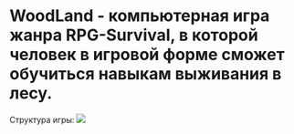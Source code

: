 # WoodLand - компьютерная игра жанра RPG-Survival, в которой человек в игровой форме сможет обучиться навыкам выживания в лесу.

Структура игры:
![](https://i.ibb.co/n38zwcG/readme.jpg)
